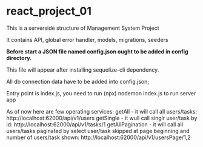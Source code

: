 # react_project_01

This is a serverside structure of Management System Project

It contains API, global error handler, models, migrations, seeders

**Before start a JSON file named config.json ought to be added in config directory.**

This file will appear after installing sequelize-cli dependency.

All db connection data have to be added into config.json;

Entry point is index.js, you need to run (npx) nodemon index.js to run server app

As of now here are few operating services:
getAll - it will call all users/tasks: http://localhost:62000/api/v1/users
getSingle - it wull call singlr user/task by id: http://localhost:62000/api/v1/tasks/1
getAllPagination - it will call all users/tasks paginated by select user/task skipped at page beginning and number of users/task shown: http://localhost:62000/api/v1/usersPage/1,2

